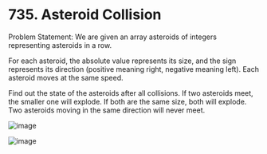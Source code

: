 # 735. Asteroid Collision

Problem Statement: We are given an array asteroids of integers representing asteroids in a row.

For each asteroid, the absolute value represents its size, and the sign represents its direction (positive meaning right, negative meaning left). Each asteroid moves at the same speed.

Find out the state of the asteroids after all collisions. If two asteroids meet, the smaller one will explode. If both are the same size, both will explode. Two asteroids moving in the same direction will never meet.

![image](https://github.com/aryanv175/leetcode/assets/91381804/52a33afd-c5a6-4ef4-90e1-b3eacca454c4)

![image](https://github.com/aryanv175/leetcode/assets/91381804/9c1464e8-34f6-4038-864a-052af6dbc3ce)
